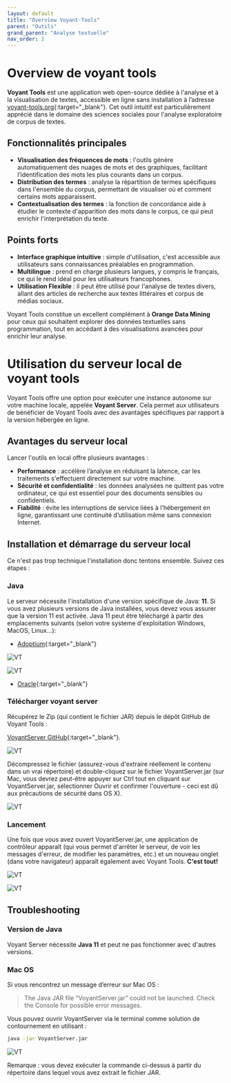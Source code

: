 ```yaml
---
layout: default
title: "Overview Voyant-Tools"
parent: "Outils"
grand_parent: "Analyse textuelle"
nav_order: 2
---
```


# Overview de voyant tools

**Voyant Tools** est une application web open-source dédiée à l'analyse et à la visualisation de textes, accessible en ligne sans installation à l’adresse [voyant-tools.org](https://voyant-tools.org/?lang=fr){:target="_blank"}. Cet outil intuitif est particulièrement apprécié dans le domaine des sciences sociales pour l'analyse exploratoire de corpus de textes.

## Fonctionnalités principales
- **Visualisation des fréquences de mots** : l'outils génère automatiquement des nuages de mots et des graphiques, facilitant l’identification des mots les plus courants dans un corpus.
- **Distribution des termes** : analyse la répartition de termes spécifiques dans l'ensemble du corpus, permettant de visualiser où et comment certains mots apparaissent.
- **Contextualisation des termes** : la fonction de concordance aide à étudier le contexte d'apparition des mots dans le corpus, ce qui peut enrichir l'interprétation du texte.

## Points forts
- **Interface graphique intuitive** : simple d'utilisation, c'est accessible aux utilisateurs sans connaissances préalables en programmation.
- **Multilingue** : prend en charge plusieurs langues, y compris le français, ce qui le rend idéal pour les utilisateurs francophones.
- **Utilisation Flexible** : il peut être utilisé pour l'analyse de textes divers, allant des articles de recherche aux textes littéraires et corpus de médias sociaux.

Voyant Tools constitue un excellent complément à **Orange Data Mining** pour ceux qui souhaitent explorer des données textuelles sans programmation, tout en accédant à des visualisations avancées pour enrichir leur analyse.

# Utilisation du serveur local de voyant tools

Voyant Tools offre une option pour exécuter une instance autonome sur votre machine locale, appelée **Voyant Server**. Cela permet aux utilisateurs de bénéficier de Voyant Tools avec des avantages spécifiques par rapport à la version hébergée en ligne.

## Avantages du serveur local
Lancer l'outils en local offre plusieurs avantages :
- **Performance** : accélère l’analyse en réduisant la latence, car les traitements s'effectuent directement sur votre machine.
- **Sécurité et confidentialité** : les données analysées ne quittent pas votre ordinateur, ce qui est essentiel pour des documents sensibles ou confidentiels.
- **Fiabilité** : évite les interruptions de service liées à l’hébergement en ligne, garantissant une continuité d’utilisation même sans connexion Internet.

## Installation et démarrage du serveur local
Ce n'est pas trop technique l'installation donc tentons ensemble. Suivez ces étapes :

### Java
Le serveur nécessite l'installation d'une version spécifique de Java: **11**. Si vous avez plusieurs versions de Java installées, vous devez vous assurer que la version 11 est activée. Java 11 peut être téléchargé à partir des emplacements suivants (selon votre systeme d'exploitation Windows, MacOS, Linux...):
- [Adoptium](https://adoptium.net/fr/temurin/releases/?version=11){:target="_blank"}

![VT](/assets/images/workshop/voyant-tool/vt3.png) 

![VT](/assets/images/workshop/voyant-tool/vt4.png) 

- [Oracle](https://www.oracle.com/java/technologies/javase/jdk11-archive-downloads.html){:target="_blank"}

### Télécharger voyant server
Récupérez le Zip (qui contient le fichier JAR) depuis le dépôt GitHub de Voyant Tools : 

[VoyantServer GitHub](https://github.com/voyanttools/VoyantServer/releases/latest){:target="_blank"}.

![VT](/assets/images/workshop/voyant-tool/vt2.png) 

Décompressez le fichier (assurez-vous d'extraire réellement le contenu dans un vrai répertoire) et double-cliquez sur le fichier VoyantServer.jar (sur Mac, vous devrez peut-être appuyer sur Ctrl tout en cliquant sur VoyantServer.jar, sélectionner Ouvrir et confirmer l'ouverture - ceci est dû aux précautions de sécurité dans OS X). 

![VT](/assets/images/workshop/voyant-tool/vt8.png)

### Lancement
Une fois que vous avez ouvert VoyantServer.jar, une application de contrôleur apparaît (qui vous permet d'arrêter le serveur, de voir les messages d'erreur, de modifier les paramètres, etc.) et un nouveau onglet (dans votre navigateur) apparaît également avec Voyant Tools. **C'est tout!**

![VT](/assets/images/workshop/voyant-tool/vt6.png) 

![VT](/assets/images/workshop/voyant-tool/vt7.png) 

## Troubleshooting

### Version de Java
Voyant Server nécessite **Java 11** et peut ne pas fonctionner avec d'autres versions.

### Mac OS
Si vous rencontrez un message d’erreur sur Mac OS :

> The Java JAR file “VoyantServer.jar” could not be launched. Check the Console for possible error messages.

Vous pouvez ouvrir VoyantServer via le terminal comme solution de contournement en utilisant :
```bash
java -jar VoyantServer.jar
```

![VT](/assets/images/workshop/voyant-tool/vt5.png) 

Remarque : vous devez exécuter la commande ci-dessus à partir du répertoire dans lequel vous avez extrait le fichier JAR.